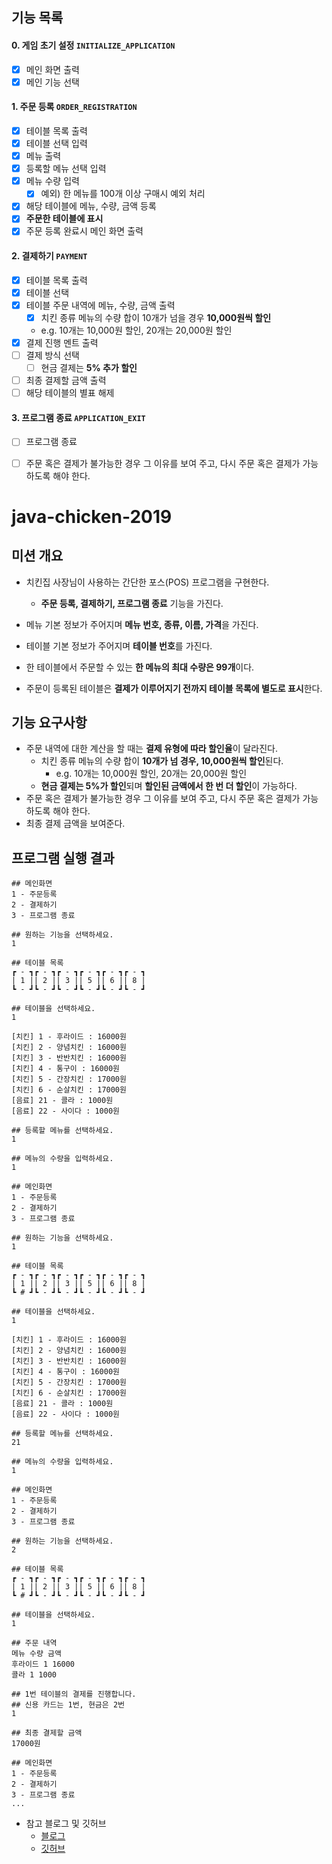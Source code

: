 ## 기능 목록

#### 0. 게임 초기 설정 `INITIALIZE_APPLICATION`

- [x] 메인 화면 출력
- [x] 메인 기능 선택

#### 1. 주문 등록 `ORDER_REGISTRATION`

- [x] 테이블 목록 출력
- [x] 테이블 선택 입력
- [x] 메뉴 출력
- [x] 등록할 메뉴 선택 입력
- [x] 메뉴 수량 입력
    - [x] 예외) 한 메뉴를 100개 이상 구매시 예외 처리
- [x] 해당 테이블에 메뉴, 수량, 금액 등록
- [x] **주문한 테이블에 표시**
- [x] 주문 등록 완료시 메인 화면 출력

#### 2. 결제하기 `PAYMENT`

- [x] 테이블 목록 출력
- [x] 테이블 선택
- [x] 테이블 주문 내역에 메뉴, 수량, 금액 출력
    - [x] 치킨 종류 메뉴의 수량 합이 10개가 넘을 경우 **10,000원씩 할인**
    - e.g. 10개는 10,000원 할인, 20개는 20,000원 할인
- [x] 결제 진행 멘트 출력
- [ ] 결제 방식 선택
    - [ ] 현금 결제는 **5% 추가 할인**
- [ ] 최종 결제할 금액 출력
- [ ] 해당 테이블의 별표 해제

#### 3. 프로그램 종료 `APPLICATION_EXIT`

- [ ] 프로그램 종료


- [ ] 주문 혹은 결제가 불가능한 경우 그 이유를 보여 주고, 다시 주문 혹은 결제가 가능하도록 해야 한다.

# java-chicken-2019

## 미션 개요

- 치킨집 사장님이 사용하는 간단한 포스(POS) 프로그램을 구현한다.
    - **주문 등록, 결제하기, 프로그램 종료** 기능을 가진다.

- 메뉴 기본 정보가 주어지며 **메뉴 번호, 종류, 이름, 가격**을 가진다.

- 테이블 기본 정보가 주어지며 **테이블 번호**를 가진다.

- 한 테이블에서 주문할 수 있는 **한 메뉴의 최대 수량은 99개**이다.

- 주문이 등록된 테이블은 **결제가 이루어지기 전까지 테이블 목록에 별도로 표시**한다.

## 기능 요구사항

- 주문 내역에 대한 계산을 할 때는 **결제 유형에 따라 할인율**이 달라진다.
    - 치킨 종류 메뉴의 수량 합이 **10개가 넘 경우, 10,000원씩 할인**된다.
        - e.g. 10개는 10,000원 할인, 20개는 20,000원 할인
    - **현금 결제는 5%가 할인**되며 **할인된 금액에서 한 번 더 할인**이 가능하다.
- 주문 혹은 결제가 불가능한 경우 그 이유를 보여 주고, 다시 주문 혹은 결제가 가능하도록 해야 한다.
- 최종 결제 금액을 보여준다.

## 프로그램 실행 결과

```
## 메인화면
1 - 주문등록
2 - 결제하기
3 - 프로그램 종료

## 원하는 기능을 선택하세요.
1

## 테이블 목록
┏ - ┓┏ - ┓┏ - ┓┏ - ┓┏ - ┓┏ - ┓
| 1 || 2 || 3 || 5 || 6 || 8 |
┗ - ┛┗ - ┛┗ - ┛┗ - ┛┗ - ┛┗ - ┛

## 테이블을 선택하세요.
1

[치킨] 1 - 후라이드 : 16000원
[치킨] 2 - 양념치킨 : 16000원
[치킨] 3 - 반반치킨 : 16000원
[치킨] 4 - 통구이 : 16000원
[치킨] 5 - 간장치킨 : 17000원
[치킨] 6 - 순살치킨 : 17000원
[음료] 21 - 콜라 : 1000원
[음료] 22 - 사이다 : 1000원

## 등록할 메뉴를 선택하세요.
1

## 메뉴의 수량을 입력하세요.
1

## 메인화면
1 - 주문등록
2 - 결제하기
3 - 프로그램 종료

## 원하는 기능을 선택하세요.
1

## 테이블 목록
┏ - ┓┏ - ┓┏ - ┓┏ - ┓┏ - ┓┏ - ┓
| 1 || 2 || 3 || 5 || 6 || 8 |
┗ # ┛┗ - ┛┗ - ┛┗ - ┛┗ - ┛┗ - ┛

## 테이블을 선택하세요.
1

[치킨] 1 - 후라이드 : 16000원
[치킨] 2 - 양념치킨 : 16000원
[치킨] 3 - 반반치킨 : 16000원
[치킨] 4 - 통구이 : 16000원
[치킨] 5 - 간장치킨 : 17000원
[치킨] 6 - 순살치킨 : 17000원
[음료] 21 - 콜라 : 1000원
[음료] 22 - 사이다 : 1000원

## 등록할 메뉴를 선택하세요.
21

## 메뉴의 수량을 입력하세요.
1

## 메인화면
1 - 주문등록
2 - 결제하기
3 - 프로그램 종료

## 원하는 기능을 선택하세요.
2

## 테이블 목록
┏ - ┓┏ - ┓┏ - ┓┏ - ┓┏ - ┓┏ - ┓
| 1 || 2 || 3 || 5 || 6 || 8 |
┗ # ┛┗ - ┛┗ - ┛┗ - ┛┗ - ┛┗ - ┛

## 테이블을 선택하세요.
1

## 주문 내역
메뉴 수량 금액
후라이드 1 16000
콜라 1 1000

## 1번 테이블의 결제를 진행합니다.
## 신용 카드는 1번, 현금은 2번
1

## 최종 결제할 금액
17000원

## 메인화면
1 - 주문등록
2 - 결제하기
3 - 프로그램 종료
...
```

- 참고 블로그 및 깃허브
    - [블로그](https://velog.io/@kouz/%EC%9A%B0%EC%95%84%ED%95%9C-%ED%85%8C%ED%81%AC%EC%BD%94%EC%8A%A4-2%EA%B8%B0-%EC%98%A4%ED%94%84%EB%9D%BC%EC%9D%B8-%EC%BD%94%EB%94%A9%ED%85%8C%EC%8A%A4%ED%8A%B8-%EB%A6%AC%EB%B7%B0-%EB%B0%98%EC%84%B1-3dk4pax3p7)
    - [깃허브](https://github.com/KJunseo/java-chicken-2019/tree/KJunseo)
